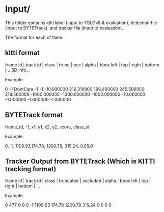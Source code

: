 # Input/

This folder contains kitti label (input to YOLOv8 & evaluation), detection file (input to BYTETrack), and tracker file (input to evaluation).

The format for each of them:

## kitti format
frame id | track id | class | trunc | occ | alpha | bbox left | top | right | bottom | ...3D info...

Example: 

0 -1 DontCare -1 -1 
-10.000000 219.310000 188.490000 245.500000 218.560000 
-1000.000000 -1000.000000 -1000.000000 -10.000000 -1.000000 
-1.000000 -1.000000


## BYTETrack format
frame_id, -1, x1, y1, x2, y2, score, class_id

Example:

0,-1, 1109.93,174.78, 1200.78,
315.24, 0.85,0

## Tracker Output from BYTETrack (Which is KITTI tracking format)
frame id | track id | class | truncated | occluded | alpha | bbox left | top | right | bottom | ...

Example:

0 477 0 0 0 
-1 1109.93 174.78 1200.78 315.24 
0 0 0 0
